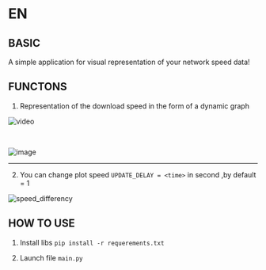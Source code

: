 EN
==

BASIC
--
A simple application for visual representation of your network speed data!

FUNCTONS
--
1. Representation of the download speed in the form of a dynamic graph

![video](https://user-images.githubusercontent.com/79650307/227215706-46e3c26a-e8c9-4031-bc36-7dae521f91cf.gif)

<br>

![image](https://user-images.githubusercontent.com/79650307/227699076-d0101105-748d-418b-940e-e5e06d967804.png)


<hr>

2. You can change plot speed 
``UPDATE_DELAY = <time>`` in second ,by default = 1

![speed_differency](https://user-images.githubusercontent.com/79650307/227700391-92cf1442-1802-4b5c-88db-dee86dbadb65.gif)



HOW TO USE
--

1. Install libs
``pip install -r requerements.txt``

2. Launch file 
``main.py``


